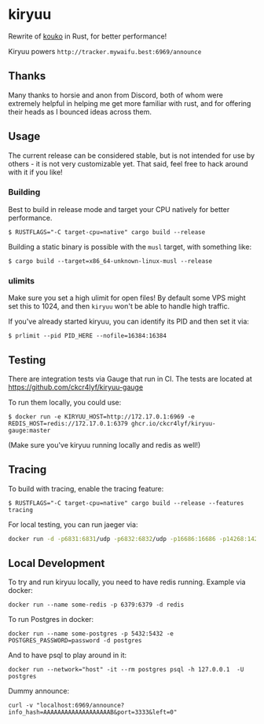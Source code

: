 # kiryuu

Rewrite of [kouko](https://github.com/ckcr4lyf/kouko) in Rust, for better performance!

Kiryuu powers `http://tracker.mywaifu.best:6969/announce`

## Thanks

Many thanks to horsie and anon from Discord, both of whom were extremely helpful in helping me get more familiar with rust, and for offering their heads as I bounced ideas across them.

## Usage

The current release can be considered stable, but is not intended for use by others - it is not very customizable yet. That said, feel free to hack around with it if you like!

### Building

Best to build in release mode and target your CPU natively for better performance.

```
$ RUSTFLAGS="-C target-cpu=native" cargo build --release
```

Building a static binary is possible with the `musl` target, with something like:

```
$ cargo build --target=x86_64-unknown-linux-musl --release

```

### ulimits

Make sure you set a high ulimit for open files! By default some VPS might set this to 1024, and then `kiryuu` won't be able to handle high traffic.

If you've already started kiryuu, you can identify its PID and then set it via:

```
$ prlimit --pid PID_HERE --nofile=16384:16384
```

## Testing

There are integration tests via Gauge that run in CI. The tests are located at https://github.com/ckcr4lyf/kiryuu-gauge

To run them locally, you could use:

```
$ docker run -e KIRYUU_HOST=http://172.17.0.1:6969 -e REDIS_HOST=redis://172.17.0.1:6379 ghcr.io/ckcr4lyf/kiryuu-gauge:master
```

(Make sure you've kiryuu running locally and redis as well!)

## Tracing

To build with tracing, enable the tracing feature:

```
$ RUSTFLAGS="-C target-cpu=native" cargo build --release --features tracing
```

For local testing, you can run jaeger via:

```sh
docker run -d -p6831:6831/udp -p6832:6832/udp -p16686:16686 -p14268:14268 jaegertracing/all-in-one:latest
```

## Local Development

To try and run kiryuu locally, you need to have redis running. Example via docker:

```
docker run --name some-redis -p 6379:6379 -d redis
```

To run Postgres in docker:

```
docker run --name some-postgres -p 5432:5432 -e POSTGRES_PASSWORD=password -d postgres
```

And to have psql to play around in it:

```
docker run --network="host" -it --rm postgres psql -h 127.0.0.1  -U postgres
```

Dummy announce:

```
curl -v "localhost:6969/announce?info_hash=AAAAAAAAAAAAAAAAAAAB&port=3333&left=0"
```
